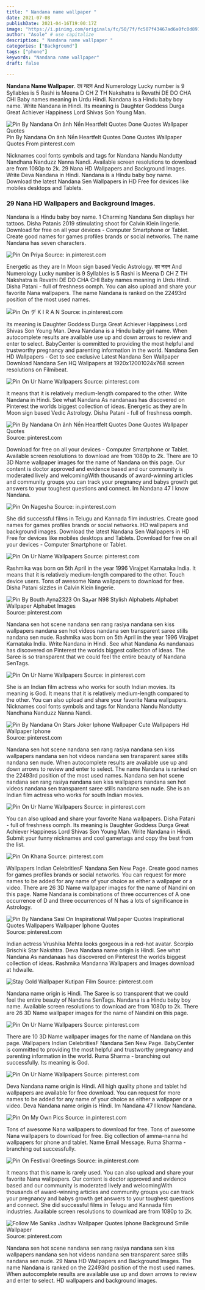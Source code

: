 ```yaml
---
title: " Nandana name wallpaper "
date: 2021-07-08
publishDate: 2021-04-16T19:00:17Z
image: "https://i.pinimg.com/originals/fc/50/7f/fc507f43467ad6a0fc0d8912ba823a7a.jpg"
author: "Asole" # use capitalize
description: " Nandana name wallpaper "
categories: ["Background"]
tags: ["phone"]
keywords: "Nandana name wallpaper"
draft: false

---
```



**Nandana Name Wallpaper**. दव नदन And Numerology Lucky number is 9 Syllables is 5 Rashi is Meena D CH Z TH Nakshatra is Revathi DE DO CHA CHI Baby names meaning in Urdu Hindi. Nandana is a Hindu baby boy name. Write Nandana in Hindi. Its meaning is Daughter Goddess Durga Great Achiever Happiness Lord Shivas Son Young Man.

![Pin By Nandana On ảnh Nền Heartfelt Quotes Done Quotes Wallpaper Quotes](https://i.pinimg.com/736x/fe/0b/23/fe0b23cb1b7f2fec120798d6708ddd8a.jpg "Pin By Nandana On ảnh Nền Heartfelt Quotes Done Quotes Wallpaper Quotes")
Pin By Nandana On ảnh Nền Heartfelt Quotes Done Quotes Wallpaper Quotes From pinterest.com


Nicknames cool fonts symbols and tags for Nandana Nandu Nandutty Nandhana Nanduzz Nanna Nandi. Available screen resolutions to download are from 1080p to 2k. 29 Nana HD Wallpapers and Background Images. Write Deva Nandana in Hindi. Nandana is a Hindu baby boy name. Download the latest Nandana Sen Wallpapers in HD Free for devices like mobiles desktops and Tablets.

### 29 Nana HD Wallpapers and Background Images.

Nandana is a Hindu baby boy name. 1 Charming Nandana Sen displays her tattoos. Disha Patanis 2019 stimulating shoot for Calvin Klein lingerie. Download for free on all your devices - Computer Smartphone or Tablet. Create good names for games profiles brands or social networks. The name Nandana has seven characters.


![Pin On Priya](https://i.pinimg.com/736x/51/34/8a/51348a3865e744e08c36883b99ea34ff.jpg "Pin On Priya")
Source: in.pinterest.com

Energetic as they are In Moon sign based Vedic Astrology. दव नदन And Numerology Lucky number is 9 Syllables is 5 Rashi is Meena D CH Z TH Nakshatra is Revathi DE DO CHA CHI Baby names meaning in Urdu Hindi. Disha Patani - full of freshness oomph. You can also upload and share your favorite Nana wallpapers. The name Nandana is ranked on the 22493rd position of the most used names.

![Pin On デ K I R A N](https://i.pinimg.com/originals/fa/dc/54/fadc54efcad47e64afc442f420fa272d.jpg "Pin On デ K I R A N")
Source: in.pinterest.com

Its meaning is Daughter Goddess Durga Great Achiever Happiness Lord Shivas Son Young Man. Deva Nandana is a Hindu baby girl name. When autocomplete results are available use up and down arrows to review and enter to select. BabyCenter is committed to providing the most helpful and trustworthy pregnancy and parenting information in the world. Nandana Sen HD Wallpapers - Get to see exclusive Latest Nandana Sen Wallpaper Download Nandana Sen HQ Wallpapers at 1920x12001024x768 screen resolutions on Filmibeat.

![Pin On Ur Name Wallpapers](https://i.pinimg.com/originals/f4/0d/ad/f40dad988ab9d65e9f54db91d8f44c2c.jpg "Pin On Ur Name Wallpapers")
Source: pinterest.com

It means that it is relatively medium-length compared to the other. Write Nandana in Hindi. See what Nandana As nandanaas has discovered on Pinterest the worlds biggest collection of ideas. Energetic as they are In Moon sign based Vedic Astrology. Disha Patani - full of freshness oomph.

![Pin By Nandana On ảnh Nền Heartfelt Quotes Done Quotes Wallpaper Quotes](https://i.pinimg.com/736x/fe/0b/23/fe0b23cb1b7f2fec120798d6708ddd8a.jpg "Pin By Nandana On ảnh Nền Heartfelt Quotes Done Quotes Wallpaper Quotes")
Source: pinterest.com

Download for free on all your devices - Computer Smartphone or Tablet. Available screen resolutions to download are from 1080p to 2k. There are 10 3D Name wallpaper images for the name of Nandana on this page. Our content is doctor approved and evidence based and our community is moderated lively and welcomingWith thousands of award-winning articles and community groups you can track your pregnancy and babys growth get answers to your toughest questions and connect. Im Nandana 47 I know Nandana.

![Pin On Nagesha](https://i.pinimg.com/originals/d3/ff/bc/d3ffbc37902b055b90ba0a4bc8b0665d.jpg "Pin On Nagesha")
Source: in.pinterest.com

She did successful films in Telugu and Kannada film industries. Create good names for games profiles brands or social networks. HD wallpapers and background images. Download the latest Nandana Sen Wallpapers in HD Free for devices like mobiles desktops and Tablets. Download for free on all your devices - Computer Smartphone or Tablet.

![Pin On Ur Name Wallpapers](https://i.pinimg.com/originals/34/13/1e/34131e3ca78587f153412a7380ee25fa.jpg "Pin On Ur Name Wallpapers")
Source: pinterest.com

Rashmika was born on 5th April in the year 1996 Virajpet Karnataka India. It means that it is relatively medium-length compared to the other. Touch device users. Tons of awesome Nana wallpapers to download for free. Disha Patani sizzles in Calvin Klein lingerie.

![Pin By Bouth Ayna2323 On Saمar N98 Stylish Alphabets Alphabet Wallpaper Alphabet Images](https://i.pinimg.com/736x/3e/86/b4/3e86b408def044a7bed09f08d4e08179.jpg "Pin By Bouth Ayna2323 On Saمar N98 Stylish Alphabets Alphabet Wallpaper Alphabet Images")
Source: pinterest.com

Nandana sen hot scene nandana sen rang rasiya nandana sen kiss wallpapers nandana sen hot videos nandana sen transparent saree stills nandana sen nude. Rashmika was born on 5th April in the year 1996 Virajpet Karnataka India. Write Nandana in Hindi. See what Nandana As nandanaas has discovered on Pinterest the worlds biggest collection of ideas. The Saree is so transparent that we could feel the entire beauty of Nandana SenTags.

![Pin On Ur Name Wallpapers](https://i.pinimg.com/originals/84/c3/0c/84c30ccc56b1a24ae32e63f707b3d60e.jpg "Pin On Ur Name Wallpapers")
Source: in.pinterest.com

She is an Indian film actress who works for south Indian movies. Its meaning is God. It means that it is relatively medium-length compared to the other. You can also upload and share your favorite Nana wallpapers. Nicknames cool fonts symbols and tags for Nandana Nandu Nandutty Nandhana Nanduzz Nanna Nandi.

![Pin By Nandana On Stars Joker Iphone Wallpaper Cute Wallpapers Hd Wallpaper Iphone](https://i.pinimg.com/564x/a3/a3/c0/a3a3c059ef7dd6abaaed10f7092992b1.jpg "Pin By Nandana On Stars Joker Iphone Wallpaper Cute Wallpapers Hd Wallpaper Iphone")
Source: pinterest.com

Nandana sen hot scene nandana sen rang rasiya nandana sen kiss wallpapers nandana sen hot videos nandana sen transparent saree stills nandana sen nude. When autocomplete results are available use up and down arrows to review and enter to select. The name Nandana is ranked on the 22493rd position of the most used names. Nandana sen hot scene nandana sen rang rasiya nandana sen kiss wallpapers nandana sen hot videos nandana sen transparent saree stills nandana sen nude. She is an Indian film actress who works for south Indian movies.

![Pin On Ur Name Wallpapers](https://i.pinimg.com/originals/f2/eb/fd/f2ebfddc5de81c48a792f4405369e54e.jpg "Pin On Ur Name Wallpapers")
Source: in.pinterest.com

You can also upload and share your favorite Nana wallpapers. Disha Patani - full of freshness oomph. Its meaning is Daughter Goddess Durga Great Achiever Happiness Lord Shivas Son Young Man. Write Nandana in Hindi. Submit your funny nicknames and cool gamertags and copy the best from the list.

![Pin On Khana](https://i.pinimg.com/originals/58/6e/d2/586ed2507effe6360ba2b1dd1efbde89.jpg "Pin On Khana")
Source: pinterest.com

Wallpapers Indian CelebritiesF Nandana Sen New Page. Create good names for games profiles brands or social networks. You can request for more names to be added for any name of your choice as either a wallpaper or a video. There are 26 3D Name wallpaper images for the name of Nandini on this page. Name Nandana is combinations of three occurrences of A one occurrence of D and three occurrences of N has a lots of significance in Astrology.

![Pin By Nandana Sasi On Inspirational Wallpaper Quotes Inspirational Quotes Wallpapers Wallpaper Iphone Quotes](https://i.pinimg.com/736x/3e/06/04/3e0604ce3a96276fcb1b0d640ef57cae.jpg "Pin By Nandana Sasi On Inspirational Wallpaper Quotes Inspirational Quotes Wallpapers Wallpaper Iphone Quotes")
Source: pinterest.com

Indian actress Vrushika Mehta looks gorgeous in a red-hot avatar. Scorpio Brischik Star Nakshtra. Deva Nandana name origin is Hindi. See what Nandana As nandanaas has discovered on Pinterest the worlds biggest collection of ideas. Rashmika Mandanna Wallpapers and Images download at hdwalle.

![Stay Gold Wallpaper Kutipan Film](https://i.pinimg.com/736x/5f/a8/e5/5fa8e587bbb0850bfb7f45c9edd25605.jpg "Stay Gold Wallpaper Kutipan Film")
Source: pinterest.com

Nandana name origin is Hindi. The Saree is so transparent that we could feel the entire beauty of Nandana SenTags. Nandana is a Hindu baby boy name. Available screen resolutions to download are from 1080p to 2k. There are 26 3D Name wallpaper images for the name of Nandini on this page.

![Pin On Ur Name Wallpapers](https://i.pinimg.com/originals/f3/37/21/f33721b332a52cdf2fb6c5cf329c0c00.jpg "Pin On Ur Name Wallpapers")
Source: pinterest.com

There are 10 3D Name wallpaper images for the name of Nandana on this page. Wallpapers Indian CelebritiesF Nandana Sen New Page. BabyCenter is committed to providing the most helpful and trustworthy pregnancy and parenting information in the world. Ruma Sharma - branching out successfully. Its meaning is God.

![Pin On Ur Name Wallpapers](https://i.pinimg.com/originals/9a/ec/1b/9aec1bb0bca7d26b971b6a41529068f3.jpg "Pin On Ur Name Wallpapers")
Source: pinterest.com

Deva Nandana name origin is Hindi. All high quality phone and tablet hd wallpapers are available for free download. You can request for more names to be added for any name of your choice as either a wallpaper or a video. Deva Nandana name origin is Hindi. Im Nandana 47 I know Nandana.

![Pin On My Own Pics](https://i.pinimg.com/600x315/2e/34/d2/2e34d273e761856349b1af331a35a047.jpg "Pin On My Own Pics")
Source: in.pinterest.com

Tons of awesome Nana wallpapers to download for free. Tons of awesome Nana wallpapers to download for free. Big collection of amma-nanna hd wallpapers for phone and tablet. Name Email Message. Ruma Sharma - branching out successfully.

![Pin On Festival Greetings](https://i.pinimg.com/originals/10/79/63/1079637b6b9a5c67a0f1656dd411e37d.jpg "Pin On Festival Greetings")
Source: in.pinterest.com

It means that this name is rarely used. You can also upload and share your favorite Nana wallpapers. Our content is doctor approved and evidence based and our community is moderated lively and welcomingWith thousands of award-winning articles and community groups you can track your pregnancy and babys growth get answers to your toughest questions and connect. She did successful films in Telugu and Kannada film industries. Available screen resolutions to download are from 1080p to 2k.

![Follow Me Sanika Jadhav Wallpaper Quotes Iphone Background Smile Wallpaper](https://i.pinimg.com/originals/fc/50/7f/fc507f43467ad6a0fc0d8912ba823a7a.jpg "Follow Me Sanika Jadhav Wallpaper Quotes Iphone Background Smile Wallpaper")
Source: pinterest.com

Nandana sen hot scene nandana sen rang rasiya nandana sen kiss wallpapers nandana sen hot videos nandana sen transparent saree stills nandana sen nude. 29 Nana HD Wallpapers and Background Images. The name Nandana is ranked on the 22493rd position of the most used names. When autocomplete results are available use up and down arrows to review and enter to select. HD wallpapers and background images.

